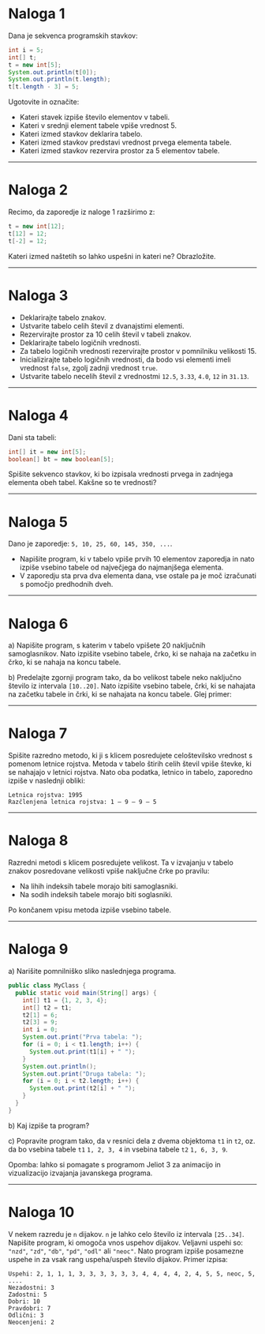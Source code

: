 
# Naloga 1
Dana je sekvenca programskih stavkov:
```java
int i = 5;
int[] t;
t = new int[5];
System.out.println(t[0]);
System.out.println(t.length);
t[t.length - 3] = 5;
```
Ugotovite in označite:
- Kateri stavek izpiše število elementov v tabeli.
- Kateri v srednji element tabele vpiše vrednost 5.
- Kateri izmed stavkov deklarira tabelo.
- Kateri izmed stavkov predstavi vrednost prvega elementa tabele.
- Kateri izmed stavkov rezervira prostor za 5 elementov tabele.

---

# Naloga 2
Recimo, da zaporedje iz naloge 1 razširimo z:
```java
t = new int[12];
t[12] = 12;
t[-2] = 12;
```
Kateri izmed naštetih so lahko uspešni in kateri ne? Obrazložite.

---

# Naloga 3
- Deklarirajte tabelo znakov.
- Ustvarite tabelo celih števil z dvanajstimi elementi.
- Rezervirajte prostor za 10 celih števil v tabeli znakov.
- Deklarirajte tabelo logičnih vrednosti.
- Za tabelo logičnih vrednosti rezervirajte prostor v pomnilniku velikosti 15.
- Inicializirajte tabelo logičnih vrednosti, da bodo vsi elementi imeli vrednost `false`, zgolj zadnji vrednost `true`.
- Ustvarite tabelo necelih števil z vrednostmi `12.5`, `3.33`, `4.0`, `12` in `31.13`.

---

# Naloga 4
Dani sta tabeli:
```java
int[] it = new int[5];
boolean[] bt = new boolean[5];
```
Spišite sekvenco stavkov, ki bo izpisala vrednosti prvega in zadnjega elementa obeh tabel. Kakšne so te vrednosti?

---

# Naloga 5
Dano je zaporedje: `5, 10, 25, 60, 145, 350, ...`.
- Napišite program, ki v tabelo vpiše prvih 10 elementov zaporedja in nato izpiše vsebino tabele od največjega do najmanjšega elementa.
- V zaporedju sta prva dva elementa dana, vse ostale pa je moč izračunati s pomočjo predhodnih dveh.

---

# Naloga 6
a) Napišite program, s katerim v tabelo vpišete 20 naključnih samoglasnikov. Nato izpišite vsebino tabele, črko, ki se nahaja na začetku in črko, ki se nahaja na koncu tabele.

b) Predelajte zgornji program tako, da bo velikost tabele neko naključno število iz intervala `[10..20]`. Nato izpišite vsebino tabele, črki, ki se nahajata na začetku tabele in črki, ki se nahajata na koncu tabele. Glej primer:

---

# Naloga 7
Spišite razredno metodo, ki ji s klicem posredujete celoštevilsko vrednost s pomenom letnice rojstva. Metoda v tabelo štirih celih števil vpiše števke, ki se nahajajo v letnici rojstva. Nato oba podatka, letnico in tabelo, zaporedno izpiše v naslednji obliki:
```
Letnica rojstva: 1995
Razčlenjena letnica rojstva: 1 – 9 – 9 – 5
```

---

# Naloga 8
Razredni metodi s klicem posredujete velikost. Ta v izvajanju v tabelo znakov posredovane velikosti vpiše naključne črke po pravilu:
- Na lihih indeksih tabele morajo biti samoglasniki.
- Na sodih indeksih tabele morajo biti soglasniki.

Po končanem vpisu metoda izpiše vsebino tabele.

---

# Naloga 9
a) Narišite pomnilniško sliko naslednjega programa.
```java
public class MyClass {
  public static void main(String[] args) {
    int[] t1 = {1, 2, 3, 4};
    int[] t2 = t1;
    t2[1] = 6;
    t2[3] = 9;
    int i = 0;
    System.out.print("Prva tabela: ");
    for (i = 0; i < t1.length; i++) {
      System.out.print(t1[i] + " ");
    }
    System.out.println();
    System.out.print("Druga tabela: ");
    for (i = 0; i < t2.length; i++) {
      System.out.print(t2[i] + " ");
    }
  }
}
```

b) Kaj izpiše ta program?

c) Popravite program tako, da v resnici dela z dvema objektoma `t1` in `t2`, oz. da bo vsebina tabele `t1` `1, 2, 3, 4` in vsebina tabele `t2` `1, 6, 3, 9`.

Opomba: lahko si pomagate s programom Jeliot 3 za animacijo in vizualizacijo izvajanja javanskega programa.

---

# Naloga 10
V nekem razredu je `n` dijakov. `n` je lahko celo število iz intervala `[25..34]`. Napišite program, ki omogoča vnos uspehov dijakov. Veljavni uspehi so: `"nzd"`, `"zd"`, `"db"`, `"pd"`, `"odl"` ali `"neoc"`. Nato program izpiše posamezne uspehe in za vsak rang uspeha/uspeh število dijakov. Primer izpisa:
```
Uspehi: 2, 1, 1, 1, 3, 3, 3, 3, 3, 3, 4, 4, 4, 4, 2, 4, 5, 5, neoc, 5, ....
Nezadostni: 3
Zadostni: 5
Dobri: 10
Pravdobri: 7
Odlični: 3
Neocenjeni: 2
```